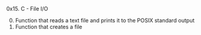 0x15. C - File I/O

0. Function that reads a text file and prints it to the POSIX standard output
1. Function that creates a file
